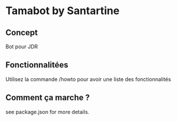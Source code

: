 # Tamabot by Santartine

## Concept

Bot pour JDR

## Fonctionnalitées

Utilisez la commande /howto pour avoir une liste des fonctionnalités

## Comment ça marche ?

see package.json for more details.
